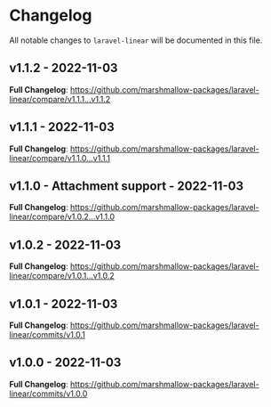 # Changelog

All notable changes to `laravel-linear` will be documented in this file.

## v1.1.2 - 2022-11-03

**Full Changelog**: https://github.com/marshmallow-packages/laravel-linear/compare/v1.1.1...v1.1.2

## v1.1.1 - 2022-11-03

**Full Changelog**: https://github.com/marshmallow-packages/laravel-linear/compare/v1.1.0...v1.1.1

## v1.1.0 - Attachment support - 2022-11-03

**Full Changelog**: https://github.com/marshmallow-packages/laravel-linear/compare/v1.0.2...v1.1.0

## v1.0.2 - 2022-11-03

**Full Changelog**: https://github.com/marshmallow-packages/laravel-linear/compare/v1.0.1...v1.0.2

## v1.0.1 - 2022-11-03

**Full Changelog**: https://github.com/marshmallow-packages/laravel-linear/commits/v1.0.1

## v1.0.0 - 2022-11-03

**Full Changelog**: https://github.com/marshmallow-packages/laravel-linear/commits/v1.0.0
